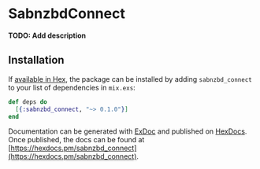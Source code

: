 # SabnzbdConnect

**TODO: Add description**

## Installation

If [available in Hex](https://hex.pm/docs/publish), the package can be installed
by adding `sabnzbd_connect` to your list of dependencies in `mix.exs`:

```elixir
def deps do
  [{:sabnzbd_connect, "~> 0.1.0"}]
end
```

Documentation can be generated with [ExDoc](https://github.com/elixir-lang/ex_doc)
and published on [HexDocs](https://hexdocs.pm). Once published, the docs can
be found at [https://hexdocs.pm/sabnzbd_connect](https://hexdocs.pm/sabnzbd_connect).

